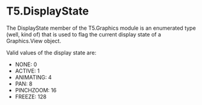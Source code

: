 T5.DisplayState
===============
The DisplayState member of the T5.Graphics module is an enumerated type (well, kind of) that is used to flag the current display state of a Graphics.View object.

Valid values of the display state are:

- NONE: 0
- ACTIVE: 1
- ANIMATING: 4
- PAN: 8
- PINCHZOOM: 16
- FREEZE: 128